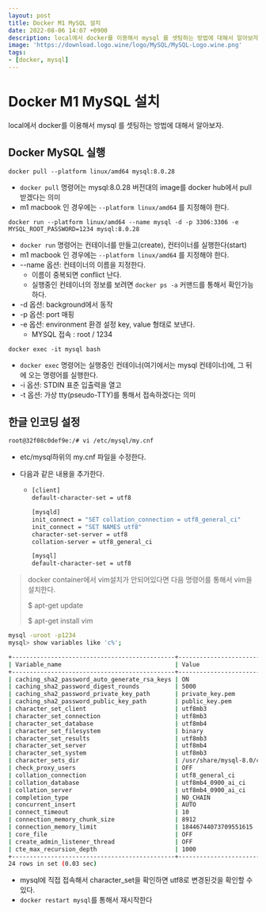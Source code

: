 ```yaml
---
layout: post
title: Docker M1 MySQL 설치
date: 2022-08-06 14:07 +0900
description: local에서 docker를 이용해서 mysql 를 셋팅하는 방법에 대해서 알아보자.
image: 'https://download.logo.wine/logo/MySQL/MySQL-Logo.wine.png'
tags:
- [docker, mysql]
---
```


# Docker M1 MySQL 설치

local에서 docker를 이용해서 mysql 를 셋팅하는 방법에 대해서 알아보자.



## Docker MySQL 실행

```shell
docker pull --platform linux/amd64 mysql:8.0.28
```

- `docker pull` 명령어는 mysql:8.0.28 버전대의 image를 docker hub에서 pull 받겠다는 의미
- m1 macbook 인 경우에는 `--platform linux/amd64` 를 지정해야 한다.



```shell
docker run --platform linux/amd64 --name mysql -d -p 3306:3306 -e MYSQL_ROOT_PASSWORD=1234 mysql:8.0.28
```

- `docker run` 명령어는 컨테이너를 만들고(create), 컨터이너를 실행한다(start)
- m1 macbook 인 경우에는 `--platform linux/amd64` 를 지정해야 한다.
- --name 옵션: 컨테이너의 이름을 지정한다.
  - 이름이 중복되면 conflict 난다. 
  - 실행중인 컨테이너의 정보를 보려면 `docker ps -a`  커맨드를 통해서 확인가능하다.
- -d 옵션: background에서 동작 
- -p 옵션: port 매핑 
- -e 옵션: environment 환경 설정 key, value 형태로 보낸다. 
  - MYSQL 접속 : root / 1234 



```shell
docker exec -it mysql bash
```

- `docker exec` 명령어는 실행중인 컨테이너(여기에서는 mysql 컨테이너)에, 그 뒤에 오는 명령어를 실행한다. 
- -i 옵션: STDIN 표준 입출력을 열고
- -t 옵션: 가상 tty(pseudo-TTY)를 통해서 접속하겠다는 의미



## 한글 인코딩 설정 

```sh
root@32f08c0def9e:/# vi /etc/mysql/my.cnf
```

- etc/mysql하위의 my.cnf 파일을 수정한다.

- 다음과 같은 내용을 추가한다.

  - ```sh
    [client]
    default-character-set = utf8
    
    [mysqld]
    init_connect = "SET collation_connection = utf8_general_ci"
    init_connect = "SET NAMES utf8"
    character-set-server = utf8
    collation-server = utf8_general_ci
    
    [mysql]
    default-character-set = utf8
    ```

    

> docker container에서 vim설치가 안되어있다면 다음 명령어를 통해서 vim을 설치한다.
>
> $ apt-get update 
>
> $ apt-get install vim



```sh
mysql -uroot -p1234
mysql> show variables like 'c%'; 

+----------------------------------------------+--------------------------------+
| Variable_name                                | Value                          |
+----------------------------------------------+--------------------------------+
| caching_sha2_password_auto_generate_rsa_keys | ON                             |
| caching_sha2_password_digest_rounds          | 5000                           |
| caching_sha2_password_private_key_path       | private_key.pem                |
| caching_sha2_password_public_key_path        | public_key.pem                 |
| character_set_client                         | utf8mb3                        |
| character_set_connection                     | utf8mb3                        |
| character_set_database                       | utf8mb4                        |
| character_set_filesystem                     | binary                         |
| character_set_results                        | utf8mb3                        |
| character_set_server                         | utf8mb4                        |
| character_set_system                         | utf8mb3                        |
| character_sets_dir                           | /usr/share/mysql-8.0/charsets/ |
| check_proxy_users                            | OFF                            |
| collation_connection                         | utf8_general_ci                |
| collation_database                           | utf8mb4_0900_ai_ci             |
| collation_server                             | utf8mb4_0900_ai_ci             |
| completion_type                              | NO_CHAIN                       |
| concurrent_insert                            | AUTO                           |
| connect_timeout                              | 10                             |
| connection_memory_chunk_size                 | 8912                           |
| connection_memory_limit                      | 18446744073709551615           |
| core_file                                    | OFF                            |
| create_admin_listener_thread                 | OFF                            |
| cte_max_recursion_depth                      | 1000                           |
+----------------------------------------------+--------------------------------+
24 rows in set (0.03 sec)
```

- mysql에 직접 접속해서 character_set을 확인하면  utf8로 변경된것을 확인할 수 있다.
- `docker restart mysql`를 통해서 재시작한다




